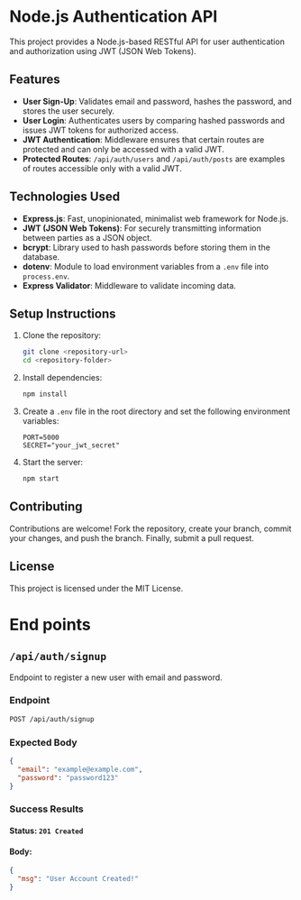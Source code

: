 # Node.js Authentication API

This project provides a Node.js-based RESTful API for user authentication and authorization using JWT (JSON Web Tokens).

## Features

- **User Sign-Up**: Validates email and password, hashes the password, and stores the user securely.
- **User Login**: Authenticates users by comparing hashed passwords and issues JWT tokens for authorized access.
- **JWT Authentication**: Middleware ensures that certain routes are protected and can only be accessed with a valid JWT.
- **Protected Routes**: `/api/auth/users` and `/api/auth/posts` are examples of routes accessible only with a valid JWT.

## Technologies Used

- **Express.js**: Fast, unopinionated, minimalist web framework for Node.js.
- **JWT (JSON Web Tokens)**: For securely transmitting information between parties as a JSON object.
- **bcrypt**: Library used to hash passwords before storing them in the database.
- **dotenv**: Module to load environment variables from a `.env` file into `process.env`.
- **Express Validator**: Middleware to validate incoming data.

## Setup Instructions

1. Clone the repository:

   ```bash
   git clone <repository-url>
   cd <repository-folder>

   ```

2. Install dependencies:
   ```bash
   npm install
   ```
3. Create a `.env` file in the root directory and set the following environment variables:
   ```plaintext
   PORT=5000
   SECRET="your_jwt_secret"
   ```
4. Start the server:
   ```bash
   npm start
   ```

## Contributing

Contributions are welcome! Fork the repository, create your branch, commit your changes, and push the branch. Finally, submit a pull request.

## License

This project is licensed under the MIT License.

# End points

## `/api/auth/signup`

Endpoint to register a new user with email and password.

### Endpoint

```bash
POST /api/auth/signup
```

### Expected Body

```json
{
  "email": "example@example.com",
  "password": "password123"
}
```

### Success Results

#### Status: `201 Created`

#### Body:

```json
{
  "msg": "User Account Created!"
}
```
